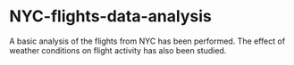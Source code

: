 # NYC-flights-data-analysis
A basic analysis of the flights from NYC has been performed. The effect of weather conditions on flight activity has also been studied.

